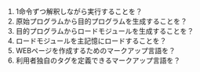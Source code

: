 1. 1命令ずつ解釈しながら実行することを？
2. 原始プログラムから目的プログラムを生成することを？
3. 目的プログラムからロードモジュールを生成することを？
4. ロードモジュールを主記憶にロードすることを？
5. WEBページを作成するためのマークアップ言語を？
6. 利用者独自のタグを定義できるマークアップ言語を？
